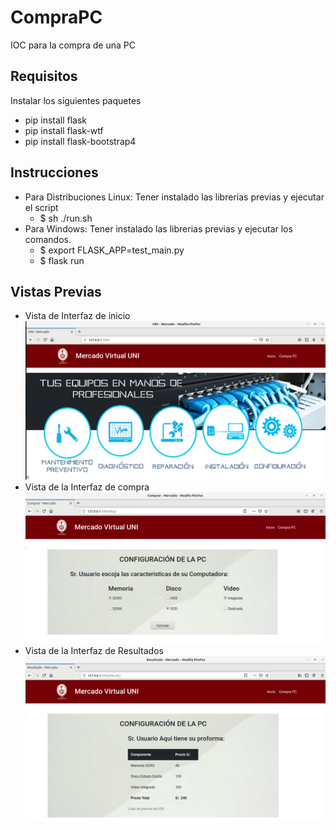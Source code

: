# CompraPC
IOC para la compra de una PC

## Requisitos

Instalar los siguientes paquetes

- pip install flask
- pip install flask-wtf
- pip install flask-bootstrap4

## Instrucciones
- Para Distribuciones Linux: Tener instalado las librerias previas y ejecutar el script
	- $ sh ./run.sh
- Para Windows: Tener instalado las librerias previas y ejecutar los comandos.
	- $ export FLASK_APP=test_main.py
	- $ flask run
## Vistas Previas
- Vista de Interfaz de inicio
![Image description](static/captura0.png)
- Vista de la Interfaz de compra
![Image description](static/captura1.png)
- Vista de la Interfaz de Resultados
![Image description](static/captura2.png)
